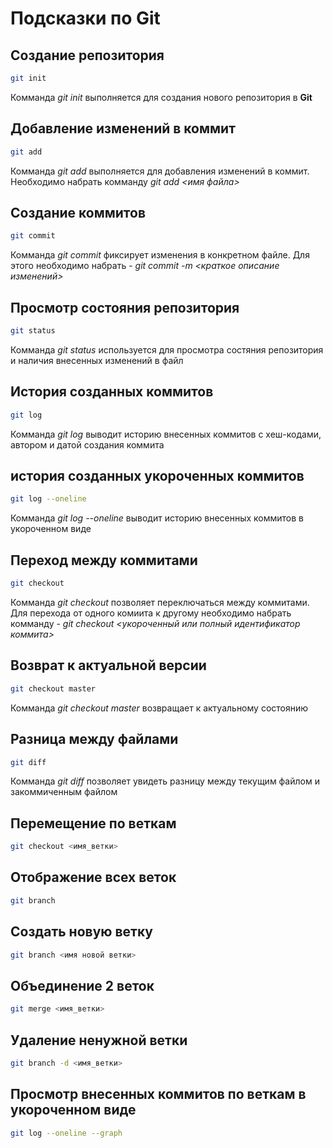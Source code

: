 # Подсказки по Git

## Создание репозитория

```sh
git init
```
Комманда *git init* выполняется для создания нового репозитория в **Git**

## Добавление изменений в коммит
```sh
git add
```
Комманда *git add* выполняется для добавления изменений в коммит. Необходимо набрать комманду *git add <имя файла>*

## Создание коммитов
```sh
git commit
```
Комманда *git commit* фиксирует изменения в конкретном файле. Для этого необходимо набрать - *git commit -m <краткое описание изменений>*

## Просмотр состояния репозитория
```sh
git status
```
Комманда *git status* используется для просмотра состяния репозитория и наличия внесенных изменений в файл

## История созданных коммитов
```sh
git log
```
Комманда *git log* выводит историю внесенных коммитов с хеш-кодами, автором и датой создания коммита

## история созданных укороченных коммитов
```sh
git log --oneline
```
Комманда *git log --oneline* выводит историю внесенных коммитов в укороченном виде

## Переход между коммитами
```sh
git checkout
```
Комманда *git checkout* позволяет переключаться между коммитами. Для перехода от одного комиита к другому необходимо набрать комманду - *git checkout <укороченный или полный идентификатор коммита>*

## Возврат к актуальной версии
```sh
git checkout master
```
Комманда *git checkout master* возвращает к актуальному состоянию

## Разница между файлами
```sh
git diff
```
Комманда *git diff* позволяет увидеть разницу между текущим файлом и закоммиченным файлом

## Перемещение по веткам
```sh
git checkout <имя_ветки>
```

## Отображение всех веток
```sh
git branch
```

## Создать новую ветку
```sh
git branch <имя новой ветки>
```

## Объединение 2 веток
```sh
git merge <имя_ветки>
```

## Удаление ненужной ветки
```sh
git branch -d <имя_ветки>
```

## Просмотр внесенных коммитов по веткам в укороченном виде
```sh
git log --oneline --graph
```

